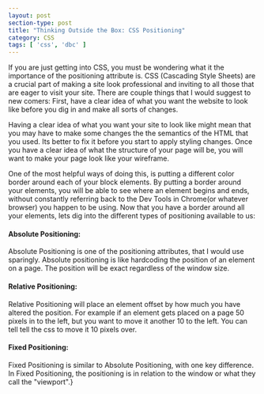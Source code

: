 ```yaml
---
layout: post
section-type: post
title: "Thinking Outside the Box: CSS Positioning"
category: CSS
tags: [ 'css', 'dbc' ]
---
```

If you are just getting into CSS, you must be wondering what it the importance of the positioning attribute is. CSS (Cascading Style Sheets) are a crucial part of making a site look professional and inviting to all those that are eager to visit your site. There are couple things that I would suggest to new comers: First, have a clear idea of what you want the website to look like before you dig in and make all sorts of changes.

Having a clear idea of what you want your site to look like might mean that you may have to make some changes the the semantics of the HTML that you used. Its better to fix it before you start to apply styling changes. Once you have a clear idea of what the structure of your page will be, you will want to make your page look like your wireframe.

One of the most helpful ways of doing this, is putting a different color border around each of your block elements. By putting a border around your elements, you will be able to see where an element begins and ends, without constantly referring back to the Dev Tools in Chrome(or whatever browser) you happen to be using.
Now that you have a border around all your elements, lets dig into the different types of positioning available to us:

#### Absolute Positioning:
Absolute Positioning is one of the positioning attributes, that I would use sparingly. Absolute positioning is like hardcoding the position of an element on a page. The position will be exact regardless of the window size.

#### Relative Positioning:
Relative Positioning will place an element offset by how much you have altered the position. For example if an element gets placed on a page 50 pixels in to the left, but you want to move it another 10 to the left. You can tell tell the css to move it 10 pixels over. </p>

#### Fixed Positioning:
Fixed Positioning is similar to Absolute Positioning, with one key difference. In Fixed Positioning, the positioning is in relation to the window or what they call the "viewport".}
